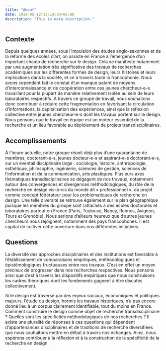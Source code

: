 ```yaml
---
title: "About"
date: 2019-05-12T12:14:34+06:00
description: "This is meta description."
---
```


## Contexte

Depuis quelques années, sous l’impulsion des études anglo-saxonnes et de la réforme des écoles d’art, on assiste en France à l’émergence d’un important champ de recherche sur le design. Cela se manifeste notamment par une augmentation très significative des travaux de recherches académiques sur les différentes formes de design, leurs histoires et leurs implications dans la société, et ce à travers toute la francophonie. Nous avons cependant fait le constat d’un manque patent de moyens d’interconnaissance et de coopération entre ces jeunes chercheur-e-s travaillant pour la plupart de manière relativement isolée au sein de leurs laboratoires respectifs. À travers ce groupe de travail, nous souhaitons donc contribuer à réduire cette fragmentation en favorisant la circulation d’informations, la capitalisation des expériences, ainsi que la réflexion collective entre jeunes chercheur-e-s dont les travaux portent sur le design. Nous pensons que le travail en équipe est un moteur essentiel de la recherche et un lieu favorable au déploiement de projets transdisciplinaires.

## Accomplissements

À l’heure actuelle, notre groupe réunit déjà plus d’une quarantaine de membres, doctorant-e-s, jeunes docteur-e-s et aspirant-e-s doctorant-e-s, sur un éventail disciplinaire large : sociologie, histoire, anthropologie, esthétique, philosophie, ingénierie, sciences de gestion, sciences de l’information et de la communication, arts plastiques. Plusieurs axes thématiques transdisciplinaires se dégagent de nos travaux, notamment autour des convergences et divergences méthodologiques, du rôle de la recherche en design vis-à-vis du monde dit « professionnel », du projet comme concept fédérateur pour les problématiques de recherche en design. Une telle diversité se retrouve également sur le plan géographique puisque les membres du groupe sont rattachés à des écoles doctorales et laboratoires partout en France (Paris, Toulouse, Nancy, Rennes, Avignon, Tours et Grenoble). Nous serions d’ailleurs heureux que d’autres jeunes chercheurs nous rejoignent, notamment des pays francophones. Il est capital de cultiver cette ouverture dans nos différentes initiatives.

## Questions

La diversité des approches disciplinaires et des institutions est favorable à l’établissement de comparaisons empiriques, méthodologiques et épistémologiques fructueuses entre nos travaux. C’est en effet un moyen précieux de progresser dans nos recherches respectives. Nous pensons ainsi que c’est à travers les dispositifs empiriques que nous construisons les cadres théoriques dont les fondements gagnent à être discutés collectivement.

Si le design est traversé par des enjeux sociaux, économiques et politiques majeurs, l’étude du design, hormis les travaux historiques, n’a pas encore donné lieu à un corpus clairement identifiable, tout du moins en France. Comment construire le design comme objet de recherche transdisciplinaire ? Quelles sont les spécificités méthodologiques de nos recherches ? Il existe une pluralité de réponses à ces questions qui dépendent d’appartenances disciplinaires et de traditions de recherche diversifiées que nous souhaitons mettre en débat à travers nos échanges. Ainsi, nous espérons contribuer à la réflexion et à la construction de la spécificité de la recherche en design.
